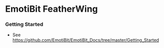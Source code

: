 # EmotiBit FeatherWing
### Getting Started
  - See https://github.com/EmotiBit/EmotiBit_Docs/tree/master/Getting_Started
